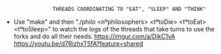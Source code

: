                     THREADS COORDINATING TO "EAT", "SLEEP" AND "THINK"

- Use "make" and then "./philo <nºphilosophers> <tºtoDie> <tºtoEat> <tºtoSleep>" to watch the logs of the threads that take turns to use the forks and do all their needs.
https://imgur.com/a/DikC1vA
https://youtu.be/d7RizhxT5fA?feature=shared
